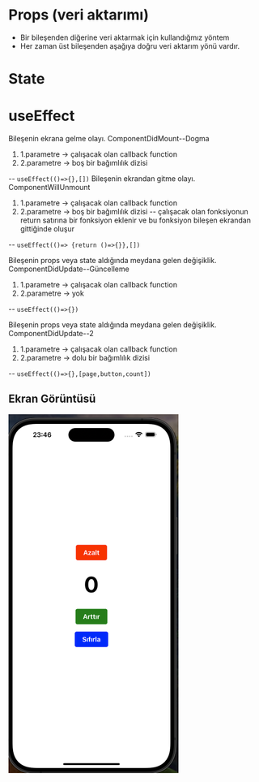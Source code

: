 # Props (veri aktarımı)

- Bir bileşenden diğerine veri aktarmak için kullandığmız yöntem
- Her zaman üst bileşenden aşağıya doğru veri aktarım yönü vardır.

# State

# useEffect

Bileşenin ekrana gelme olayı. ComponentDidMount--Dogma

1. 1.parametre -> çalışacak olan callback function
2. 2.parametre -> boş bir bağımlılık dizisi

-- `useEffect(()=>{},[])`
Bileşenin ekrandan gitme olayı. ComponentWillUnmount

1. 1.parametre -> çalışacak olan callback function
2. 2.parametre -> boş bir bağımlılık dizisi
   -- çalışacak olan fonksiyonun return satırına bir fonksiyon eklenir ve bu fonksiyon bileşen ekrandan gittiğinde oluşur

-- `useEffect(()=> {return ()=>{}},[])`

Bileşenin props veya state aldığında meydana gelen değişiklik. ComponentDidUpdate--Güncelleme

1. 1.parametre -> çalışacak olan callback function
2. 2.parametre -> yok

-- `useEffect(()=>{})`

Bileşenin props veya state aldığında meydana gelen değişiklik. ComponentDidUpdate--2

1. 1.parametre -> çalışacak olan callback function
2. 2.parametre -> dolu bir bağımlılık dizisi

-- `useEffect(()=>{},[page,button,count])`

## Ekran Görüntüsü

![](./assets/counter1.png)
